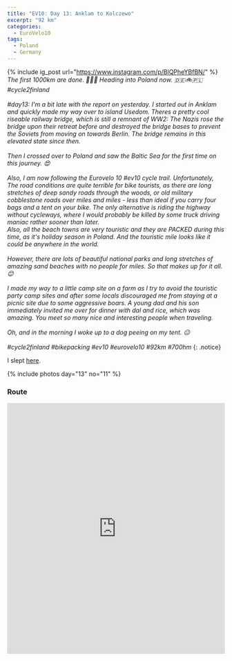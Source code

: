 ```yaml
---
title: "EV10: Day 13: Anklam to Kolczewo"
excerpt: "92 km"
categories:
  - EuroVelo10
tags:
  - Poland
  - Germany
---
```

{% include ig_post url="https://www.instagram.com/p/BlQPheYBfBN/" %}
_The first 1000km are done. 🎉🎉🎉 Heading into Poland now. 🇩🇪🚲🇵🇱 #cycle2finland<br><br>
#day13: I'm a bit late with the report on yesterday. I started out in Anklam and quickly made my way over to island Usedom. Theres a pretty cool riseable railway bridge, which is still a remnant of WW2: The Nazis rose the bridge upon their retreat before and destroyed the bridge bases to prevent the Soviets from moving on towards Berlin. The bridge remains in this elevated state since then.
<br><br>
Then I crossed over to Poland and saw the Baltic Sea for the first time on this journey. 😍
<br><br>
Also, I am now following the Eurovelo 10 #ev10 cycle trail. Unfortunately, The road conditions are quite terrible for bike tourists, as there are long stretches of deep sandy roads through the woods, or old military cobblestone roads over miles and miles - less than ideal if you carry four bags and a tent on your bike. The only alternative is riding the highway without cycleways, where I would probably be killed by some truck driving maniac rather sooner than later.<br>
Also, all the beach towns are very touristic and they are PACKED during this time, as it's holiday season in Poland. And the touristic mile looks like it could be anywhere in the world.
<br><br>
However, there are lots of beautiful national parks and long stretches of amazing sand beaches with no people for miles. So that makes up for it all. 😊
<br><br>
I made my way to a little camp site on a farm as I try to avoid the touristic party camp sites and after some locals discouraged me from staying at a picnic site due to some aggressive boars. A young dad and his son immediately invited me over for dinner with dal and rice, which was amazing. You meet so many nice and interesting people when traveling.
<br><br>
Oh, and in the morning I woke up to a dog peeing on my tent. 😑
<br><br>
#cycle2finland #bikepacking #ev10 #eurovelo10 #92km #700hm_
{: .notice}

I slept [here](https://www.openstreetmap.org/node/2404070829).

{% include photos day="13" no="11" %}

### Route

<iframe src="https://www.komoot.de/tour/38693396/embed?profile=1" width="100%" height="580" frameborder="0" scrolling="no"></iframe>